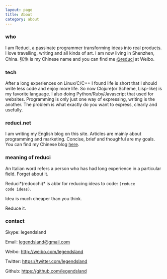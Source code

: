 ```yaml
---
layout: page
title: About
category: about
---
```


### who
I am Reduci, a passinate programmer transforming ideas into real products. I love travelling, writing and all kinds of art. I am now living in Shenzhen, China. 张怡 is my Chinese name and you can find me [@reduci][] at Weibo.

### tech
After a long experiences on Linux/C/C++ I found life is short that I should write less code and enjoy more life. So now Clojure(or Scheme, Lisp-like) is my favorite language. I also doing Python/Ruby/Javascript that used for websites. Programming is only just one way of expressing, writing is the another. The problem is what exactly do you want to express, clearly and usefully.


### reduci.net
I am writing my English blog on this site. Articles are mainly about programming and marketing. Concise, brief and thoughful are my goals. You can find my Chinese blog [here](http://legendsland.wordpress.com).


### meaning of reduci
An Italian word refers a person who has had long experience in a particular field. Forget about it.

Reduci*(redoochi)* is abbr for reducing ideas to code:
<code>(reduce code ideas)</code>.

Idea is much cheaper than you think.

Reduce it.

### contact

Skype: legendsland

Email: legendsland@gmail.com

Weibo: <http://weibo.com/legendsland>

Twitter: <https://twitter.com/legendsland>

Github: <https://github.com/legendsland>

[@reduci]: http://weibo.com/legendsland

